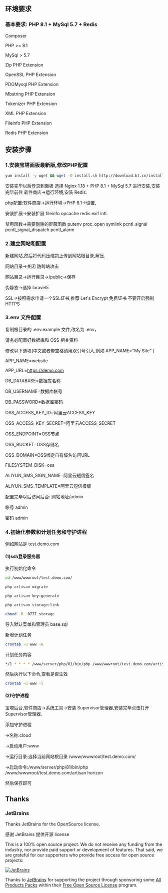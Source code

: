 ## 环境要求

### 基本要求: PHP 8.1 + MySql 5.7 + Redis

Composer

PHP >= 8.1

MySql > 5.7

Zip PHP Extension

OpenSSL PHP Extension

PDOMysql PHP Extension

Mbstring PHP Extension

Tokenizer PHP Extension

XML PHP Extension

Fileinfo PHP Extension

Redis PHP Extension

## 安装步骤

### 1.安装宝塔面板最新版,修改PHP配置

```bash
yum install -y wget && wget -O install.sh http://download.bt.cn/install/install_6.0.sh && sh install.sh
```

安装完毕以后登录到面板 选择 Nginx 1.18 + PHP 8.1 + MySql 5.7 进行安装,安装完毕前往 软件商店->运行环境,安装 Redis.

php配置:软件商店->运行环境->PHP 8.1->设置,

安装扩展->安装扩展 fileinfo opcache redis exif intl.

禁用函数->需要删除的屏蔽函数 putenv proc_open symlink pcntl_signal pcntl_signal_dispatch pcntl_alarm

### 2.建立网站和配置

新建网站,然后将代码压缩包上传到网站根目录,解压.

网站目录->关闭 防跨站攻击

网站目录->运行目录->/public->保存

伪静态->选择 laravel5

SSL->按照需求申请一个SSL证书,推荐 Let's Encrypt 免费证书 不要开启强制 HTTPS


### 3.env 文件配置

复制根目录的 .env.example 文件,改名为 .env，

请务必配置好数据库和 OSS 相关资料

修改以下选项(中文或者带空格请用双引号引入,例如 APP_NAME="My Site" )

APP_NAME=website

APP_URL=https://demo.com

DB_DATABASE=数据库名称

DB_USERNAME=数据库帐号

DB_PASSWORD=数据库密码

OSS_ACCESS_KEY_ID=阿里云ACCESS_KEY

OSS_ACCESS_KEY_SECRET=阿里云ACCESS_SECRET

OSS_ENDPOINT=OSS节点

OSS_BUCKET=OSS存储名

OSS_DOMAIN=OSS绑定自有域名访问URL

FILESYSTEM_DISK=oss

ALIYUN_SMS_SIGN_NAME=阿里云短信签名

ALIYUN_SMS_TEMPLATE=阿里云短信模版

配置完毕以后访问后台: 网站地址/admin

帐号 admin

密码 admin

### 4.初始化参数和计划任务和守护进程
例如网站是 test.demo.com

#### (1)ssh登录服务器

执行初始化命令
```bash
cd /www/wwwroot/test.demo.com/

php artisan migrate

php artisan key:generate

php artisan storage:link

chmod -R  0777 storage
```
导入默认菜单和管理员  base.sql

新增计划任务
```bash
crontab -u www -e
```
计划任务内容
```bash
*/1 * * * * /www/server/php/81/bin/php /www/wwwroot/test.demo.com/artisan schedule:run >> /www/wwwroot/test.demo.com/storage/logs/cron.log 2>&1
```
然后执行以下命令,查看是否生效
```bash
crontab -u www -l
```
#### (2)守护进程
宝塔后台,软件商店->系统工具->安装 Supervisor管理器,安装完毕点击打开 Supervisor管理器.

添加守护进程

->名称:cloud

->启动用户:www

->运行目录:选择当前网站根目录 /www/wwwroot/test.demo.com/

->启动命令:/www/server/php/81/bin/php /www/wwwroot/test.demo.com/artisan horizon

然后保存即可


## Thanks

### JetBrains

Thanks JetBrains for the OpenSource license.

感谢 JetBrains 提供开源 license

This is a 100% open source project. We do not receive any funding from the industry, nor provide paid support or development of features. That said, we are grateful for our supporters who provide free access for open source projects:

[![JetBrains](https://avatars0.githubusercontent.com/u/878437?s=200&v=4)](https://www.jetbrains.com/)

Thanks to [JetBrains](https://www.jetbrains.com/) for supporting the project through sponsoring some [All Products Packs](https://www.jetbrains.com/products.html) within their [Free Open Source License](https://www.jetbrains.com/buy/opensource/) program.
